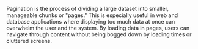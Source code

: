 Pagination is the process of dividing a large dataset into smaller, manageable chunks or "pages." This is especially useful in web and database applications where displaying too much data at once can overwhelm the user and the system. By loading data in pages, users can navigate through content without being bogged down by loading times or cluttered screens.
